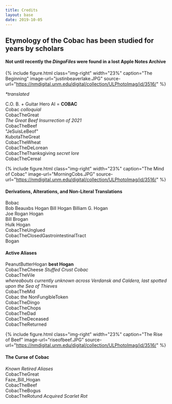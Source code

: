 ```yaml
---
title: Credits
layout: base
date: 2019-10-05
---
```


## Etymology of the Cobac has been studied for years by scholars  
#### **Not until recently** the _DingoFiles_ were found in a lost **Apple Notes Archive**  

{% include figure.html
  class="img-right"
  width="23%"
  caption="The Beginning"
  image-url="justinbeaverlake.JPG"
  source-url="https://nmdigital.unm.edu/digital/collection/ULPhotoImag/id/3516/"
%}  

_*translated_

C.O. B. + Guitar Hero AI = **COBAC**    
Cobac _colloquial_  
CobacTheGreat  
_The Great Beef Insurrection of 2021_  
CobacTheBeef  
"JeSuisLeBeof"  
KubotaTheGreat  
CobacTheWheat  
CobacTheDeLorean  
CobacTheThanksgiving _secret lore_  
CobacTheCereal  

{% include figure.html
  class="img-right"
  width="23%"
  caption="The Mind of Cobac"
  image-url="MorningCobs.JPG"
  source-url="https://nmdigital.unm.edu/digital/collection/ULPhotoImag/id/3516/"
%}  

#### Derivations, Alterations, and Non-Literal Translations  
Bobac  
Bob
Beauxbs
Hogan
Bill Hogan
Billiam G. Hogan  
Joe Rogan Hogan  
Bill Brogan  
Hulk Hogan  
CobacTheUnglued  
CobacTheClosedGastrointestinalTract  
Bogan

#### Active Aliases  
PeanutButterHogan  **best Hogan**  
CobacTheCheese _Stuffed Crust Cobac_  
CobacTheVile  
_whereabouts currently unknown across Verdansk and Caldera, last spotted upon the Sea of Thieves_  
CobacTheMid  
Cobac the NonFungibleToken  
CobacTheDingo  
CobacTheChops  
CobacTheDad  
CobacTheDeceased  
CobacTheReturned  

{% include figure.html
  class="img-right"
  width="23%"
  caption="The Rise of Beef"
  image-url="riseofbeef.JPG"
  source-url="https://nmdigital.unm.edu/digital/collection/ULPhotoImag/id/3516/"
%}  

#### The Curse of Cobac  
_Known Retired Aliases_  
CobacTheGreat  
Faze_Bill_Hogan  
CobacTheBeef  
CobacTheBogus  
CobacTheRotund _Acquired Scarlet Rot_
